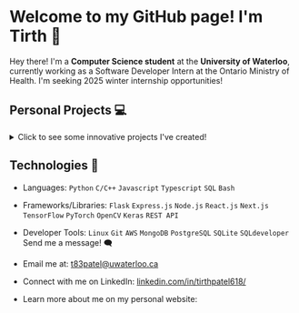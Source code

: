 # Welcome to my GitHub page! I'm Tirth 👋

Hey there! I'm a **Computer Science student** at the **University of Waterloo**, currently working as a Software Developer Intern at the Ontario Ministry of Health. I'm seeking 2025 winter internship opportunities!

## Personal Projects 💻
<details>
<summary>Click to see some innovative projects I've created! </summary>
  <br/>
  <p>
    <a href="https://github.com/tirthpatel618/FoexTrading">
      <img align="center" src="https://github-readme-stats.vercel.app/api/pin/?username=tirthpatel618&repo=ForexTrading&theme=github_dark"/>
    </a>
    <a href="https://github.com/tirthpatel618/ESPN-Fantasy-Automation-Bot">
      <img align="center" src="https://github-readme-stats.vercel.app/api/pin/?username=tirthpatel618&repo=ESPN-Fantasy-Automation-Bot&theme=github_dark"/>
    </a>   
  </p>
</details>

## Technologies 🔧
* Languages: `Python` `C/C++` `Javascript` `Typescript`  `SQL`  `Bash`  
* Frameworks/Libraries: `Flask` `Express.js` `Node.js` `React.js` `Next.js` `TensorFlow` `PyTorch` `OpenCV` `Keras` `REST API`
* Developer Tools: `Linux` `Git` `AWS`  `MongoDB` `PostgreSQL` `SQLite` `SQLdeveloper` 
Send me a message! 🗨️

* Email me at: t83patel@uwaterloo.ca
* Connect with me on LinkedIn: [linkedin.com/in/tirthpatel618/](https://www.linkedin.com/in/tirthpatel618/)
* Learn more about me on my personal website: 

